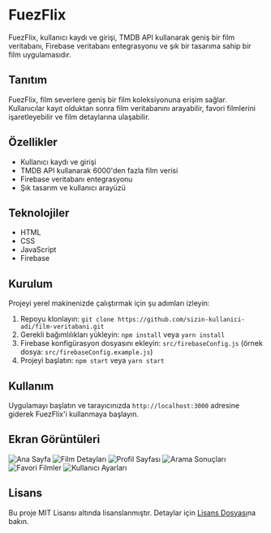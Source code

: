 # FuezFlix

FuezFlix, kullanıcı kaydı ve girişi, TMDB API kullanarak geniş bir film veritabanı, Firebase veritabanı entegrasyonu ve şık bir tasarıma sahip bir film uygulamasıdır.

## Tanıtım

FuezFlix, film severlere geniş bir film koleksiyonuna erişim sağlar. Kullanıcılar kayıt olduktan sonra film veritabanını arayabilir, favori filmlerini işaretleyebilir ve film detaylarına ulaşabilir.

## Özellikler

- Kullanıcı kaydı ve girişi
- TMDB API kullanarak 6000'den fazla film verisi
- Firebase veritabanı entegrasyonu
- Şık tasarım ve kullanıcı arayüzü

## Teknolojiler

- HTML
- CSS
- JavaScript
- Firebase

## Kurulum

Projeyi yerel makinenizde çalıştırmak için şu adımları izleyin:

1. Repoyu klonlayın: `git clone https://github.com/sizin-kullanici-adi/film-veritabani.git`
2. Gerekli bağımlılıkları yükleyin: `npm install` veya `yarn install`
3. Firebase konfigürasyon dosyasını ekleyin: `src/firebaseConfig.js` (örnek dosya: `src/firebaseConfig.example.js`)
4. Projeyi başlatın: `npm start` veya `yarn start`

## Kullanım

Uygulamayı başlatın ve tarayıcınızda `http://localhost:3000` adresine giderek FuezFlix'i kullanmaya başlayın.

## Ekran Görüntüleri

![Ana Sayfa](https://i.hizliresim.com/36camrl.png)
![Film Detayları](https://i.hizliresim.com/qgopcqg.png)
![Profil Sayfası](https://i.hizliresim.com/d5svtui.png)
![Arama Sonuçları](https://i.hizliresim.com/6rz12z0.png)
![Favori Filmler](https://i.hizliresim.com/bwvte8j.png)
![Kullanıcı Ayarları](https://i.hizliresim.com/34l9hku.png)

## Lisans

Bu proje MIT Lisansı altında lisanslanmıştır. Detaylar için [Lisans Dosyası](LICENSE)na bakın.
